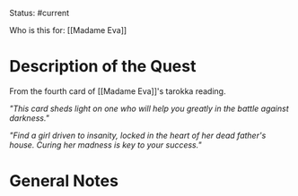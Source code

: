 Status: #current

Who is this for: [[Madame Eva]]
# Description of the Quest
 From the fourth card of [[Madame Eva]]'s tarokka reading. 

*"This card sheds light on one who will help you greatly in the battle against darkness."*

*"Find a girl driven to insanity, locked in the heart of her dead father's house. Curing her madness is key to your success."*
# General Notes
